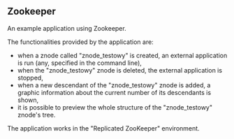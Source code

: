 ## Zookeeper

An example application using Zookeeper. 

The functionalities provided by the application are:
- when a znode called "znode_testowy" is created, an external application is run (any, specified in the command line),
- when the "znode_testowy" znode is deleted, the external application is stopped,
- when a new descendant of the "znode_testowy" znode is added, a graphic information about the current number of its descendants is shown,
- it is possible to preview the whole structure of the "znode_testowy" znode's tree.


The application works in the "Replicated ZooKeeper" environment.

